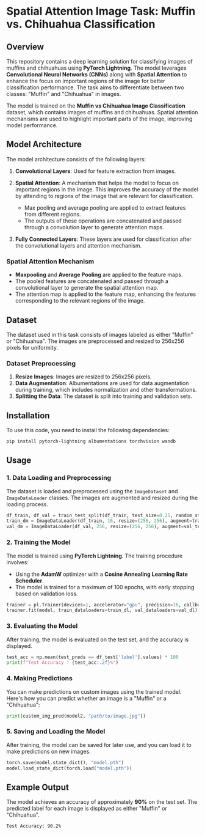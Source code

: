 # Spatial Attention Image Task: Muffin vs. Chihuahua Classification

## Overview

This repository contains a deep learning solution for classifying images of muffins and chihuahuas using **PyTorch Lightning**. The model leverages **Convolutional Neural Networks (CNNs)** along with **Spatial Attention** to enhance the focus on important regions of the image for better classification performance. The task aims to differentiate between two classes: "Muffin" and "Chihuahua" in images.

The model is trained on the **Muffin vs Chihuahua Image Classification** dataset, which contains images of muffins and chihuahuas. Spatial attention mechanisms are used to highlight important parts of the image, improving model performance.

## Model Architecture

The model architecture consists of the following layers:

1. **Convolutional Layers**: Used for feature extraction from images.
2. **Spatial Attention**: A mechanism that helps the model to focus on important regions in the image. This improves the accuracy of the model by attending to regions of the image that are relevant for classification.

   * Max pooling and average pooling are applied to extract features from different regions.
   * The outputs of these operations are concatenated and passed through a convolution layer to generate attention maps.
3. **Fully Connected Layers**: These layers are used for classification after the convolutional layers and attention mechanism.

### Spatial Attention Mechanism

* **Maxpooling** and **Average Pooling** are applied to the feature maps.
* The pooled features are concatenated and passed through a convolutional layer to generate the spatial attention map.
* The attention map is applied to the feature map, enhancing the features corresponding to the relevant regions of the image.

## Dataset

The dataset used in this task consists of images labeled as either "Muffin" or "Chihuahua". The images are preprocessed and resized to 256x256 pixels for uniformity.

### Dataset Preprocessing

1. **Resize Images**: Images are resized to 256x256 pixels.
2. **Data Augmentation**: Albumentations are used for data augmentation during training, which includes normalization and other transformations.
3. **Splitting the Data**: The dataset is split into training and validation sets.

## Installation

To use this code, you need to install the following dependencies:

```bash
pip install pytorch-lightning albumentations torchvision wandb
```

## Usage

### 1. **Data Loading and Preprocessing**

The dataset is loaded and preprocessed using the `ImageDataset` and `ImageDataLoader` classes. The images are augmented and resized during the loading process.

```python
df_train, df_val = train_test_split(df_train, test_size=0.25, random_state=42, stratify=df_train['label'])
train_dm = ImageDataLoader(df_train, 16, resize=(256, 256), augment=train_augmentations)
val_dm = ImageDataLoader(df_val, 256, resize=(256, 256), augment=val_test_augmentations)
```

### 2. **Training the Model**

The model is trained using **PyTorch Lightning**. The training procedure involves:

* Using the **AdamW** optimizer with a **Cosine Annealing Learning Rate Scheduler**.
* The model is trained for a maximum of 100 epochs, with early stopping based on validation loss.

```python
trainer = pl.Trainer(devices=1, accelerator="gpu", precision=16, callbacks=[early_stop], max_epochs=100, gradient_clip_val=2)
trainer.fit(model, train_dataloaders=train_dl, val_dataloaders=val_dl)
```

### 3. **Evaluating the Model**

After training, the model is evaluated on the test set, and the accuracy is displayed.

```python
test_acc = np.mean(test_preds == df_test['label'].values) * 100
print(f"Test Accuracy : {test_acc:.2f}%")
```

### 4. **Making Predictions**

You can make predictions on custom images using the trained model. Here's how you can predict whether an image is a "Muffin" or a "Chihuahua":

```python
print(custom_img_pred(model2, "path/to/image.jpg"))
```

### 5. **Saving and Loading the Model**

After training, the model can be saved for later use, and you can load it to make predictions on new images.

```python
torch.save(model.state_dict(), "model.pth")
model.load_state_dict(torch.load("model.pth"))
```

## Example Output

The model achieves an accuracy of approximately **90%** on the test set. The predicted label for each image is displayed as either "Muffin" or "Chihuahua".

```bash
Test Accuracy: 90.2%
```

